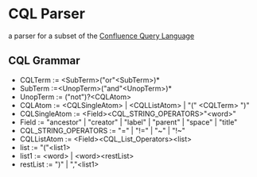 # CQL Parser
a parser for a subset of the [Confluence Query Language](https://developer.atlassian.com/cloud/confluence/advanced-searching-using-cql/)

## CQL Grammar

* CQLTerm := \<SubTerm>("or"\<SubTerm>)*
* SubTerm :=\<UnopTerm>("and"\<UnopTerm>)*
* UnopTerm := ("not")?\<CQLAtom>
* CQLAtom :=  \<CQLSingleAtom> | \<CQLListAtom> | "(" \<CQLTerm> ")"
* CQLSingleAtom := \<Field>\<CQL_STRING_OPERATORS>\"\<word>\"
* Field := "ancestor" | "creator" | "label" | "parent" | "space" | "title"
* CQL_STRING_OPERATORS := "=" | "!=" | "~" | "!\~"
* CQLListAtom := \<Field>\<CQL_List_Operators>\<list>
* list := "("\<list1>
* list1 := \<word> | \<word>\<restList>
* restList := ")" | ","\<list1>
